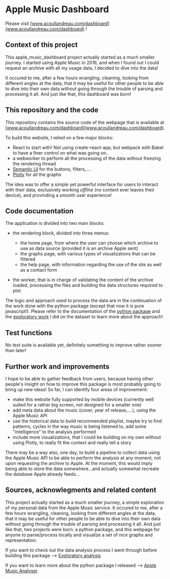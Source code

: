 # Apple Music Dashboard

Please visit [www.acoullandreau.com/dashboard](www.acoullandreau.com/dashboard) !


Context of this project
------------------------

This apple\_music\_dashboard project actually started as a much smaller journey. I started using Apple Music in 2016, and when I found out I could request an archive with all my usage data, I decided to dive into the data!

It occured to me, after a few hours wrangling, cleaning, looking from different angles at the data, that it may be useful for other people to be able to dive into their own data without going through the trouble of parsing and processing it all. And just like that, this dashboard was born!


This repository and the code 
----------------------------

This repository contains the source code of the webpage that is available at [www.acoullandreau.com/dashboard](www.acoullandreau.com/dashboard).

To build this website, I relied on a few major blocks:
- React to start with! Not using create-react-app, but webpack with Babel to have a finer control on what was going on..
- a webworker to perform all the processing of the data without freezing the rendering thread
- [Semantic UI](https://react.semantic-ui.com) for the buttons, filters,....
- [Plotly](https://plotly.com/javascript/) for all the graphs

The idea was to offer a simple yet powerful interface for users to interact with their data, exclusively working *offline* (no content ever leaves their device), and provinding a smooth user experience!


Code documentation
------------------

The application is divided into two main blocks:
- the rendering block, divided into three menus:

	- the home page, from where the user can choose which archive to use as data source (provided it is an archive Apple sent)
	- the graphs page, with various types of visualizations that can be filtered
	- the help page, with information regarding the use of the site as well as a contact form

- the worker, that is in charge of validating the content of the archive loaded, processing the files and building the data structures required to plot

The logic and approach used to process the data are in the continuation of the work done with the python package (except that now it is pure javascript!). Please refer to the documentation of the [python package](https://github.com/acoullandreau/apple_music_analyser) and the [exploratory work](https://github.com/acoullandreau/apple_dashboard_exploration) I did on the dataset to learn more about the approach! 


Test functions
-----------------

No test suite is available yet, definitely something to improve rather sooner than later!


Further work and improvements
-----------------------------

I hope to be able to gather feedback from users, because having other people's insight on how to improve this package is most probably going to bring up new ideas! So far, I can identify four areas of improvement:

- make this website fully supported by mobile devices (currently well suited for a rather big screen, not designed for a smaller one)
- add meta data about the music (cover, year of release,....), using the Apple Music API
- use the historical data to build recommended playlist, maybe try to find pattenrs, cycles in the way music is being listened to, add some "intelligence" to the analysis performed
- include more visualizations, that I could be building on my own without using Plotly, to really fit the context and really tell a story

There may be a way also, one day, to build a pipeline to collect data using the Apple Music API to be able to perform the analysis at any moment, not upon requesting the archive to Apple. At the moment, this would imply being able to store the data somewhere...and actually somewhat recreate the database Apple already feeds... 


Sources, acknowlegments and related content
-------------------------------------------

This project actually started as a much smaller journey, a simple exploration of my personal data from the Apple Music service. It occured to me, after a few hours wrangling, cleaning, looking from different angles at the data, that it may be useful for other people to be able to dive into their own data without going through the trouble of parsing and processing it all. And just like that, two projects were born: a python package, and this webpage for anyone to parse/process locally and visualize a set of nice graphs and representation. 

If you want to check out the data analysis process I went through before building this package --> [Exploratory analysis](https://github.com/acoullandreau/apple_dashboard_exploration)

If you want to learn more about the python package I released --> [Apple Music Analyser](https://github.com/acoullandreau/apple_music_analyser)

